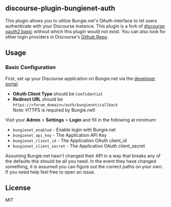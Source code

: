 ## discourse-plugin-bungienet-auth

This plugin allows you to utilize Bungie.net's OAuth interface to let users
authenticate with your Discourse instance. This plugin is a fork of 
[discourse oauth2 basic](https://github.com/discourse/discourse-oauth2-basic) 
without which this plugin would not exist. You can also look for other login 
providers in Discourse's [Github Repo](https://github.com/discourse).


## Usage

### Basic Configuration

First, set up your Discourse application on Bungie.net via the 
[developer portal](https://www.bungie.net/en/Application).

* **OAuth Client Type** should be `Confidential`
* **Redirect URL** should be `https://<forum_domain>/auth/bungienet/callback`  \
  Note: HTTPS is required by Bungie.net!

Visit your **Admin** > **Settings** > **Login** and fill in the following at minimum:

* `bungienet_enabled` - Enable login with Bungie.net
* `bungienet_api_key` - The Application API Key
* `bungienet_client_id` - The Application OAuth client_id
* `bungienet_client_secret` - The Application OAuth client_secret

Assuming Bungie.net hasn't changed their API in a way that breaks any of the defaults
this should be all you need. In the event they have changed something, it is assumed
you can figure out the correct paths on your own. If you need help feel free to open
an issue.

## License

MIT
